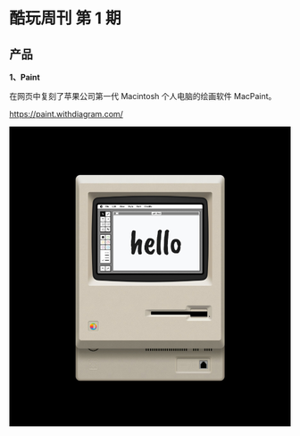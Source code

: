 # 酷玩周刊 第 1 期

## 产品

**1、Paint**

在网页中复刻了苹果公司第一代 Macintosh 个人电脑的绘画软件 MacPaint。

https://paint.withdiagram.com/

![](/doc/asset/2022/img2022021801.jpg)


